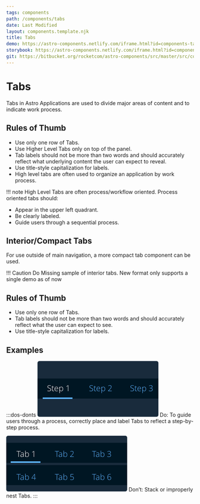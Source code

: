 ```yaml
---
tags: components
path: /components/tabs
date: Last Modified
layout: components.template.njk
title: Tabs
demo: https://astro-components.netlify.com/iframe.html?id=components-tabs--tabs
storybook: https://astro-components.netlify.com/iframe.html?id=components-tabs--tabs
git: https://bitbucket.org/rocketcom/astro-components/src/master/src/components/rux-tabs/
---
```


# Tabs

Tabs in Astro Applications are used to divide major areas of content and to indicate work process.

## Rules of Thumb

- Use only one row of Tabs.
- Use Higher Level Tabs only on top of the panel.
- Tab labels should not be more than two words and should accurately reflect what underlying content the user can expect to reveal.
- Use title-style capitalization for labels.
- High level tabs are often used to organize an application by work process.

!!! note High Level Tabs are often process/workflow oriented. Process oriented tabs should:

- Appear in the upper left quadrant.
- Be clearly labeled.
- Guide users through a sequential process.

## Interior/Compact Tabs

For use outside of main navigation, a more compact tab component can be used.

!!! Caution Do Missing sample of interior tabs. New format only supports a single demo as of now

## Rules of Thumb

- Use only one row of Tabs.
- Tab labels should not be more than two words and should accurately reflect what the user can expect to see.
- Use title-style capitalization for labels.

## Examples

:::dos-donts
![Do: To guide users through a process, correctly place and label Tabs to reflect a step-by-step process.](/img/components/nav-tabs-do.png 'Do: To guide users through a process, correctly place and label Tabs to reflect a step-by-step process.')
Do: To guide users through a process, correctly place and label Tabs to reflect a step-by-step process.

![Don’t: Stack or improperly nest Tabs.](/img/components/nav-tabs-dont.png 'Don’t: Stack or improperly nest Tabs.')
Don’t: Stack or improperly nest Tabs.
:::

